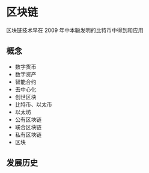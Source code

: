 # 区块链
区块链技术早在 2009 年中本聪发明的比特币中得到和应用

## 概念

* 数字货币
* 数字资产
* 智能合约
* 去中心化
* 创世区块
* 比特币、以太币
* 以太坊
* 公有区块链
* 联合区块链
* 私有区块链
* 区块

## 发展历史